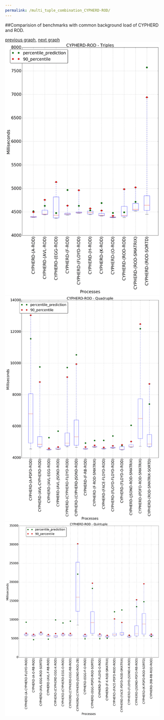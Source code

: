 ```yaml
---
permalink: /multi_tuple_combination_CYPHERD-ROD/
---
```


##Comparision of benchmarks with common background load of CYPHERD and ROD.

[previous graph](../multi_tuple_combination_CYPHERD-RB/), [next graph](../multi_tuple_combination_CYPHERD-SMATRIX/)
![graph figure](./images/triple/CYPHERD/CYPHERD-ROD_box.png)![graph figure](./images/quadruple/CYPHERD/CYPHERD-ROD_box.png)![graph figure](./images/quintuple/CYPHERD/CYPHERD-ROD_box.png)